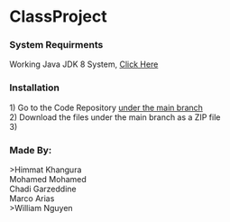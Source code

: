 # ClassProject



<h3> System Requirments </h3>
Working Java JDK 8 System, <a href  = "https://www.oracle.com/technetwork/java/javase/downloads/jdk8-downloads-2133151.html"> Click Here </a>

<h3>Installation</h3>
1) Go to the Code Repository <a href = "https://github.com/Himmatk25/ClassProject"> under the main branch </a> </br>
2) Download the files under the main branch as a ZIP file</br>
3) </br>





<h3> Made By: </h3>
>Himmat Khangura </br>
Mohamed Mohamed </br>
Chadi Garzeddine </br>
Marco Arias </br>
>William Nguyen </br>
